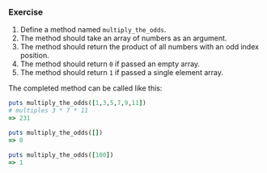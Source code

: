 ### Exercise

1. Define a method named `multiply_the_odds`.
2. The method should take an array of numbers as an argument.
3. The method should return the product of all numbers with an odd index position.
4. The method should return `0` if passed an empty array.
5. The method should return `1` if passed a single element array.

The completed method can be called like this:

```ruby
puts multiply_the_odds([1,3,5,7,9,11])
# multiples 3 * 7 * 11
=> 231

puts multiply_the_odds([])
=> 0

puts multiply_the_odds([100])
=> 1
```
